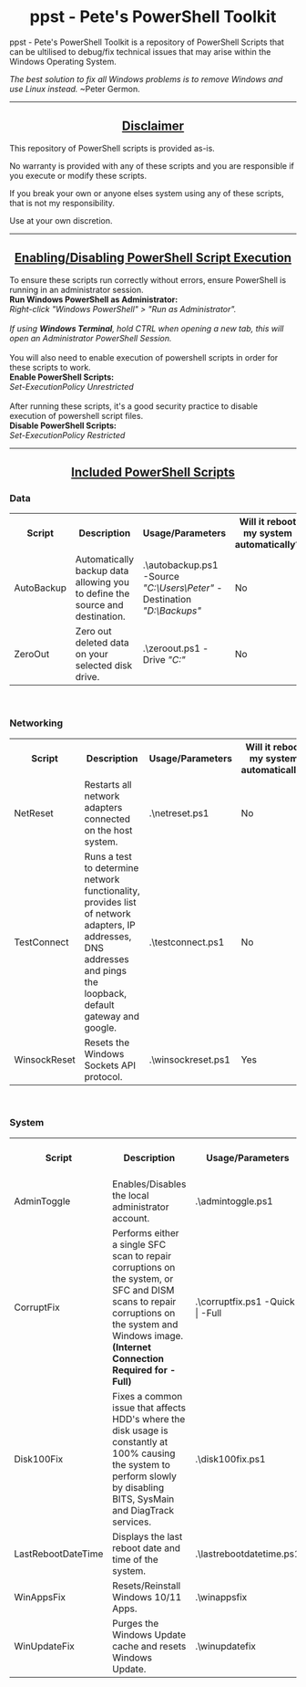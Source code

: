 # <h1 align="center">ppst - Pete's PowerShell Toolkit</h1>
ppst - Pete's PowerShell Toolkit is a repository of PowerShell Scripts that can be ultilised to debug/fix technical issues that may arise within the Windows Operating System.
<br>

<i>The best solution to fix all Windows problems is to remove Windows and use Linux instead.</i> ~Peter Germon.

----------------------------------------------------------------------------------------------------------------------
<h2 align="center"><ins>Disclaimer</ins></h2>


This repository of PowerShell scripts is provided as-is. 


No warranty is provided with any of these scripts and you are responsible if you execute or modify these scripts. 


If you break your own or anyone elses system using any of these scripts, that is not my responsibility. 


Use at your own discretion.

----------------------------------------------------------------------------------------------------------------------
<h2 align="center"><ins>Enabling/Disabling PowerShell Script Execution</ins></h2>
To ensure these scripts run correctly without errors, ensure PowerShell is running in an administrator session.
<br><b>Run Windows PowerShell as Administrator:</b>
<br><i>Right-click "Windows PowerShell" > "Run as Administrator".</i>
<br>
<br><i>If using <b>Windows Terminal</b>, hold CTRL when opening a new tab, this will open an Administrator PowerShell Session. </i>
<br>
<br>
You will also need to enable execution of powershell scripts in order for these scripts to work.
<br>
<b>Enable PowerShell Scripts:</b>
<br><i>Set-ExecutionPolicy Unrestricted</i>
<br>
<br>
After running these scripts, it's a good security practice to disable execution of powershell script files.
<br>
<b>Disable PowerShell Scripts:</b>
<br><i>Set-ExecutionPolicy Restricted</i>
<br>

----------------------------------------------------------------------------------------------------------------------
<h2 align="center"><ins>Included PowerShell Scripts</ins></h2>
<h3>Data</h3>
<table style="width:100%">
  <tr>
    <th>Script</th>
    <th>Description</th> 
    <th>Usage/Parameters</th>
    <th>Will it reboot my system automatically?</th>
  </tr>
  <tr>
    <td>AutoBackup</td>
    <td>Automatically backup data allowing you to define the source and destination.</td>
    <td>.\autobackup.ps1 -Source <i>"C:\Users\Peter"</i> -Destination <i>"D:\Backups"</i> </td>
    <td>No</td>
  </tr>
    <tr>
    <td>ZeroOut</td>
    <td>Zero out deleted data on your selected disk drive.</td>
    <td>.\zeroout.ps1 -Drive <i>"C:"</i></td>
    <td>No</td>
  </tr>
 </table>
<br>
<h3>Networking</h3>
<table style="width:100%">
  <tr>
    <th>Script</th>
    <th>Description</th>
    <th>Usage/Parameters</th>
    <th>Will it reboot my system automatically?</th>
  </tr>
  <tr>
    <td>NetReset</td>
    <td>Restarts all network adapters connected on the host system.</td>
    <td>.\netreset.ps1</td>
    <td>No</td>
  </tr>
    <tr>
    <td>TestConnect</td>
    <td>Runs a test to determine network functionality, provides list of network adapters, IP addresses, DNS addresses and pings the loopback, default gateway and google.</td>
    <td>.\testconnect.ps1</td>
    <td>No</td>
  </tr>
    <tr>
    <td>WinsockReset</td>
    <td>Resets the Windows Sockets API protocol.</td>
    <td>.\winsockreset.ps1</td>
    <td>Yes</td>
  </tr>
</table>
<br>
<h3>System</h3>
<table style="width:100%">
    <tr>
    <th>Script</th>
    <th>Description</th>
    <th>Usage/Parameters</th>
    <th>Will it reboot my system automatically?</th> 
  </tr>
  <tr>
    <td>AdminToggle</td>
    <td>Enables/Disables the local administrator account.</td>
    <td>.\admintoggle.ps1</td>
    <td>No</td>
  </tr>
  <tr>
    <td>CorruptFix</td>
    <td>Performs either a single SFC scan to repair corruptions on the system, or SFC and DISM scans to repair corruptions on the system and Windows image. <br><b>(Internet Connection Required for -Full)</b></td>
    <td>.\corruptfix.ps1 -Quick | -Full</td>
    <td>No</td>
  </tr>
  <tr>
    <td>Disk100Fix</td>
    <td>Fixes a common issue that affects HDD's where the disk usage is constantly at 100% causing the system to perform slowly by disabling BITS, SysMain and DiagTrack services.</td>
    <td>.\disk100fix.ps1</td>
    <td>No</td>
  </tr>
  <tr>
    <td>LastRebootDateTime</td>
    <td>Displays the last reboot date and time of the system.</td>
    <td>.\lastrebootdatetime.ps1</td>
    <td>No</td>
  </tr>
  <tr>
    <td>WinAppsFix</td>
    <td>Resets/Reinstall Windows 10/11 Apps.</td>
    <td>.\winappsfix</td>
    <td>Yes</td>
  </tr>
  <tr>
    <td>WinUpdateFix</td>
    <td>Purges the Windows Update cache and resets Windows Update.</td>
    <td>.\winupdatefix</td>
    <td>Yes</td>
  </tr>
 </table>
